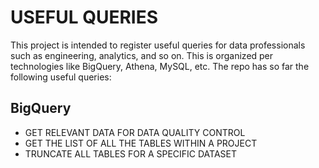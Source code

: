 # USEFUL QUERIES

This project is intended to register useful queries for data professionals such as engineering, analytics, and so on. This is organized per technologies like BigQuery, Athena, MySQL, etc. The repo has so far the following useful queries: 

## BigQuery

- GET RELEVANT DATA FOR DATA QUALITY CONTROL
- GET THE LIST OF ALL THE TABLES WITHIN A PROJECT
- TRUNCATE ALL TABLES FOR A SPECIFIC DATASET
